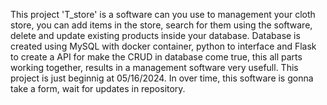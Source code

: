 This project 'T_store' is a software can you use to management your cloth store, you can add items in the store, search for them using the software, delete and update existing products inside your database.
Database is created using MySQL with docker container, python to interface and Flask to create a API for make the CRUD in database come true, this all parts working together, results in a management software very usefull.
This project is just beginnig at 05/16/2024. In over time, this software is gonna take a form, wait for updates in repository.
